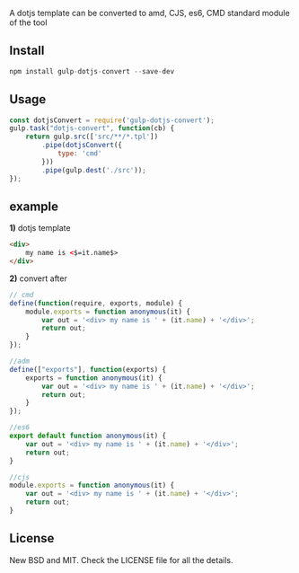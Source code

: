 A dotjs template can be converted to amd, CJS, es6, CMD standard module of the tool

## Install

```javascript
npm install gulp-dotjs-convert --save-dev
```

## Usage

```javascript
const dotjsConvert = require('gulp-dotjs-convert');
gulp.task("dotjs-convert", function(cb) {
    return gulp.src(['src/**/*.tpl'])
        .pipe(dotjsConvert({
            type: 'cmd'
        }))
        .pipe(gulp.dest('./src'));
});
```
## example
**1)** dotjs template
```html
<div>
    my name is <$=it.name$>
</div>
```
**2)** convert after

```js
// cmd
define(function(require, exports, module) {
    module.exports = function anonymous(it) {
        var out = '<div> my name is ' + (it.name) + '</div>';
        return out;
    }
});
```

```js
//adm
define(["exports"], function(exports) {
    exports = function anonymous(it) {
        var out = '<div> my name is ' + (it.name) + '</div>';
        return out;
    }
});
```

```js
//es6
export default function anonymous(it) {
    var out = '<div> my name is ' + (it.name) + '</div>';
    return out;
}
```

```js
//cjs
module.exports = function anonymous(it) {
    var out = '<div> my name is ' + (it.name) + '</div>';
    return out;
}
```

## License

New BSD and MIT. Check the LICENSE file for all the details.
